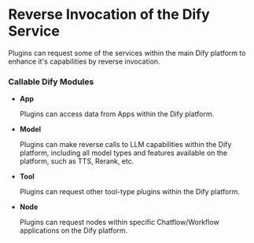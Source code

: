 # Reverse Invocation of the Dify Service

Plugins can request some of the services within the main Dify platform to enhance it's capabilities by reverse invocation.

### Callable Dify Modules

*   **App**

    Plugins can access data from Apps within the Dify platform.
*   **Model**

    Plugins can make reverse calls to LLM capabilities within the Dify platform, including all model types and features available on the platform, such as TTS, Rerank, etc.
*   **Tool**

    Plugins can request other tool-type plugins within the Dify platform.
*   **Node**

    Plugins can request nodes within specific Chatflow/Workflow applications on the Dify platform.

